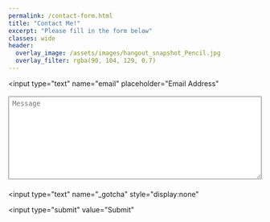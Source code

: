 ```yaml
---
permalink: /contact-form.html
title: "Contact Me!"
excerpt: "Please fill in the form below"
classes: wide
header:
  overlay_image: /assets/images/hangout_snapshot_Pencil.jpg
  overlay_filter: rgba(90, 104, 129, 0.7)
---
```


<!-- 
     After implementing this contact form make sure
     1. you have defined "email: youremail@email.com" in _config.yml file.
     2. you verify your form on formspree.io.
-->

<form
    class="wj-contact"
    action="https://formspree.io/xvowjgjd"
    method="POST"
>

<input
    type="text"
    name="email"
    placeholder="Email Address"
>
<textarea
    type="text"
    name="content"
    rows="10"
    placeholder="Message"
></textarea>
<input
    type="hidden"
    name="_next"
    value="<REDIRECTION LINK> "
    >
<input
    type="hidden"
    name="_subject"
    value="New Contact Form Submission">
<input
    type="text"
    name="_gotcha"
    style="display:none"
>
<input
    type="submit"
    value="Submit"
>

<style>
form.wj-contact input[type="text"], form.wj-contact textarea[type="text"] {
    width: 100%;
    vertical-align: middle;
    margin-top: 0.2em;
    margin-bottom: 0.5em;
    padding: 0.5em;
    font-family: monospace, sans-serif;
    font-weight: lighter;
    border-style: transparent;
    outline-color: #2e83e6;
    border-width: 1px;
    border-radius: 1px;
    transition: box-shadow .2s ease;
}

form.wj-contact input[type="submit"] {
    outline: none;
    color: white;
    background-color: #2e83e6;
    border-radius: 3px;
    padding: 0.2em;
    margin: 0.1em 0 0 0;
    border: 1px solid transparent;
    height: auto;
}
</style>
